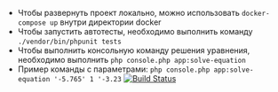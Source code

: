 - Чтобы развернуть проект локально, можно использовать ``docker-compose up`` внутри директории docker
- Чтобы запустить автотесты, необходимо выполнить команду ``./vendor/bin/phpunit tests``
- Чтобы выполнить консольную команду решения уравнения, необходимо выполнить ``php console.php app:solve-equation``
- Пример команды c параметрами: ``php console.php app:solve-equation '-5.765' 1 '-3.23``
  [![Build Status](https://app.travis-ci.com/MercerMorning/main_patterns_2022_php.svg?branch=master)](https://app.travis-ci.com/MercerMorning/main_patterns_2022_php)